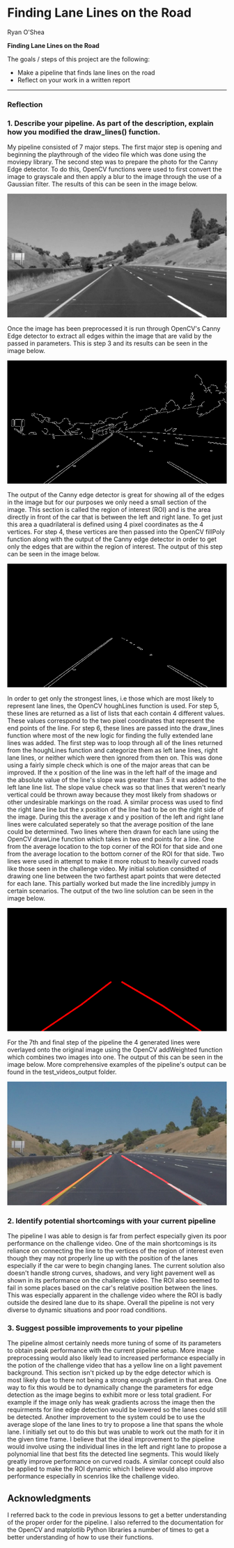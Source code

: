 # **Finding Lane Lines on the Road** 
Ryan O'Shea

**Finding Lane Lines on the Road**

The goals / steps of this project are the following:
* Make a pipeline that finds lane lines on the road
* Reflect on your work in a written report


[//]: # (Image References)

[grayscale_ex]: ./test_images_output/solidYellowCurve2_grayBlur.jpg "Grayscale"
[canny_ex]: ./test_images_output/solidYellowCurve2_CannyEdge.jpg "Canny Edges"
[roi_ex]: ./test_images_output/solidYellowCurve2_roi.jpg "ROI"
[hough_ex]: ./test_images_output/solidYellowCurve2_hough.jpg "Hough"
[final_ex]: ./test_images_output/solidYellowCurve2.jpg "Final"

---

### Reflection

### 1. Describe your pipeline. As part of the description, explain how you modified the draw_lines() function.

My pipeline consisted of 7 major steps. The first major step is opening and beginning the playthrough of the video file which was done using the moviepy library. The second step was to prepare the photo for the Canny Edge detector. To do this, OpenCV functions were used to first convert the image to grayscale and then apply a blur to the image through the use of a Gaussian filter. The results of this can be seen in the image below. 

![alt text][grayscale_ex]

Once the image has been preprocessed it is run through OpenCV's Canny Edge detector to extract all edges within the image that are valid by the passed in parameters. This is step 3 and its results can be seen in the image below.

![alt text][canny_ex]

The output of the Canny edge detector is great for showing all of the edges in the image but for our purposes we only need a small section of the image. This section is called the region of interest (ROI) and is the area directly in front of the car that is between the left and right lane. To get just this area a quadrilateral is defined using 4 pixel coordinates as the 4 vertices. For step 4, these vertices are then passed into the OpenCV fillPoly function along with the output of the Canny edge detector in order to get only the edges that are within the region of interest. The output of this step can be seen in the image below.

![alt text][roi_ex]

In order to get only the strongest lines, i.e those which are most likely to represent lane lines, the OpenCV houghLines function is used. For step 5, these lines are returned as a list of lists that each contain 4 different values. These values correspond to the two pixel coordinates that represent the end points of the line. For step 6, these lines are passed into the draw_lines function where most of the new logic for finding the fully extended lane lines was added. The first step was to loop through all of the lines returned from the houghLines function and categorize them as left lane lines, right lane lines, or neither which were then ignored from then on. This was done using a fairly simple check which is one of the major areas that can be improved. If the x position of the line was in the left half of the image and the absolute value of the line's slope was greater than .5 it was added to the left lane line list. The slope value check was so that lines that weren't nearly vertical could be thrown away because they most likely from shadows or other undesirable markings on the road. A similar process was used to find the right lane line but the x position of the line had to be on the right side of the image. During this the average x and y position of the left and right lane lines were calculated seperately so that the average position of the lane could be determined. Two lines where then drawn for each lane using the OpenCV drawLine function which takes in two end points for a line. One from the average location to the top corner of the ROI for that side and one from the average location to the bottom corner of the ROI for that side. Two lines were used in attempt to make it more robust to heavily curved roads like those seen in the challenge video. My initial solution considted of drawing one line between the two farthest apart points that were detected for each lane. This partially worked but made the line incredibly jumpy in certain scenarios. The output of the two line solution can be seen in the image below.

![alt text][hough_ex]

For the 7th and final step of the pipeline the 4 generated lines were overlayed onto the original image using the OpenCV addWeighted function which combines two images into one. The output of this can be seen in the image below. More comprehensive examples of the pipeline's output can be found in the test_videos_output folder.

![alt text][final_ex]


### 2. Identify potential shortcomings with your current pipeline


The pipeline I was able to design is far from perfect especially given its poor performance on the challenge video. One of the main shortcomings is its reliance on connecting the line to the vertices of the region of interest even though they may not properly line up with the position of the lanes especially if the car were to begin changing lanes. The current solution also doesn't handle strong curves, shadows, and very light pavement well as shown in its performance on the challenge video. The ROI also seemed to fail in some places based on the car's relative position between the lines. This was especially apparent in the challenge video where the ROI is badly outside the desired lane due to its shape. Overall the pipeline is not very diverse to dynamic situations and poor road conditions.


### 3. Suggest possible improvements to your pipeline

The pipeline almost certainly needs more tuning of some of its parameters to obtain peak performance with the current pipeline setup. More image preprocessing would also likely lead to increased performance especially in the potion of the challenge video that has a yellow line on a light pavement background. This section isn't picked up by the edge detector which is most likely due to there not being a strong enough gradient in that area. One way to fix this would be to dynamically change the parameters for edge detection as the image begins to exhibit more or less total gradient. For example if the image only has weak gradients across the image then the requirments for line edge detection would be lowered so the lanes could still be detected. Another improvement to the system could be to use the average slope of the lane lines to try to propose a line that spans the whole lane. I initially set out to do this but was unable to work out the math for it in the given time frame. I believe that the ideal improvement to the pipeline would involve using the individual lines in the left and right lane to propose a polynomial line that best fits the detected line segments. This would likely greatly improve performance on curved roads. A similar concept could also be applied to make the ROI dynamic which I believe would also improve performance especially in scenrios like the challenge video.

## Acknowledgments
I referred back to the code in previous lessons to get a better understanding of the proper order for the pipeline. I also referred to the documentation for the OpenCV and matplotlib Python libraries a number of times to get a better understanding of how to use their functions.
